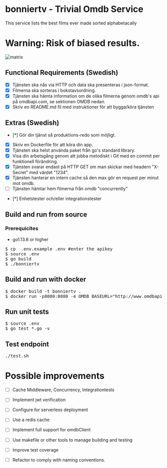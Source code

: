 # bonniertv - Trivial Omdb Service 
This service lists the best films ever made sorted alphabetacally

# Warning: Risk of biased results. 

![matrix](https://m.media-amazon.com/images/M/MV5BNzQzOTk3OTAtNDQ0Zi00ZTVkLWI0MTEtMDllZjNkYzNjNTc4L2ltYWdlXkEyXkFqcGdeQXVyNjU0OTQ0OTY@._V1_SX300.jpg)

## Functional Requirements (Swedish)
- [x] Tjänsten ska nås via HTTP och data ska presenteras i json-format.
- [x] Filmerna ska sorteras i bokstavsordning.
- [x] Tjänsten ska hämta information om de olika filmerna genom omdb's api på omdbapi.com, se sektionen
OMDB nedan.
- [x] Skriv en README.md fil med instruktioner för att bygga/köra tjänsten

## Extras (Swedish)
- [*] Gör din tjänst så produktions-redo som möjligt.
- [x] Skriv en Dockerfile för att köra din app.
- [x] Tjänsten ska helst använda paket från go's standard library.
- [x] Visa din arbetsgång genom att jobba metodiskt i Git med en commit per funktionell förändring.
- [x] Tjänsten svarar endast på HTTP GET om man skickar med headern "X-Secret" med värdet "1234".
- [x] Tjänsten hanterar en intern cache så den max gör en request per minut mot omdb.
- [ ] Tjänsten hämtar hem filmerna från omdb "concurrently"
- [*] Enhetstester och/eller integrationstester

## Build and run from source
### Prerequicites
  - go1.13.8 or higher
<pre>
$ cp  .env.example .env #enter the apikey
$ source .env
$ go build
$ ./bonniertv
</pre>

## Build and run with docker
<pre>
$ docker build -t bonniertv .
$ docker run -p8080:8080 -e OMDB_BASEURL="http://www.omdbapi.com/" -e OMDB_APIKEY="{api_key}" bonniertv 
</pre>

## Run unit tests
<pre>
$ source .env
$ go test *.go -v
</pre>

## Test endpoint
<pre>
./test.sh
</pre>


# Possible improvements
- [ ] Cache Middleware, Concurrency, Integrationtests
- [ ] Implement jwt verification
- [ ] Configure for serverless deployment
- [ ] Use a redis cache
- [ ] Implement full support for omdbClient
- [ ] Use makefile or other tools to manage building and testing
- [ ] Improve test coverage
- [ ] Refactor to comply with naming conventions.  



